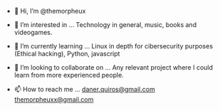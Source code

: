 - 👋 Hi, I’m @themorpheux
- 👀 I’m interested in ...
Technology in general, music, books and videogames.

- 🌱 I’m currently learning ...
Linux in depth for cibersecurity purposes (Ethical hacking), Python, javascript

- 💞️ I’m looking to collaborate on ...
Any relevant project where I could learn from more experienced people.

- 📫 How to reach me ...
daner.quiros@gmail.com
themorpheuxx@gmail.com

<!---
themorpheux/themorpheux is a ✨ special ✨ repository because its `README.md` (this file) appears on your GitHub profile.
You can click the Preview link to take a look at your changes.
--->
